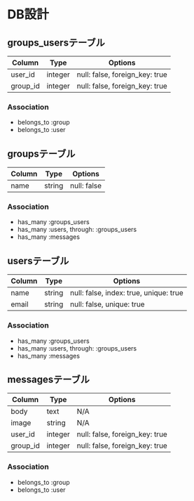 # DB設計

## groups_usersテーブル

|Column|Type|Options|
|------|----|-------|
|user_id|integer|null: false, foreign_key: true|
|group_id|integer|null: false, foreign_key: true|

### Association
- belongs_to :group
- belongs_to :user

## groupsテーブル

|Column|Type|Options|
|------|----|-------|
|name|string|null: false|

### Association
- has_many :groups_users
- has_many :users, through: :groups_users
- has_many :messages

## usersテーブル

|Column|Type|Options|
|------|----|-------|
|name|string|null: false, index: true, unique: true|
|email|string|null: false, unique: true|

### Association
- has_many :groups_users
- has_many :users, through: :groups_users
- has_many :messages

## messagesテーブル

|Column|Type|Options|
|------|----|-------|
|body|text|N/A|
|image|string|N/A|
|user_id|integer|null: false, foreign_key: true|
|group_id|integer|null: false, foreign_key: true|

### Association
- belongs_to :group
- belongs_to :user